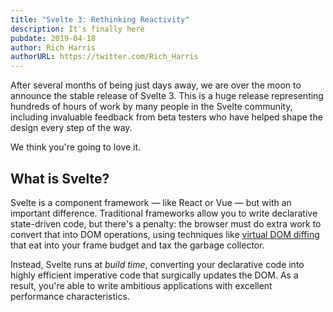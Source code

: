 ```yaml
---
title: "Svelte 3: Rethinking Reactivity"
description: It's finally here
pubdate: 2019-04-18
author: Rich Harris
authorURL: https://twitter.com/Rich_Harris
---
```


After several months of being just days away, we are over the moon to announce the stable release of Svelte 3. This is a huge release representing hundreds of hours of work by many people in the Svelte community, including invaluable feedback from beta testers who have helped shape the design every step of the way.

We think you're going to love it.


## What is Svelte?

Svelte is a component framework — like React or Vue — but with an important difference. Traditional frameworks allow you to write declarative state-driven code, but there's a penalty: the browser must do extra work to convert that into DOM operations, using techniques like [virtual DOM diffing](blog/virtual-dom-is-pure-overhead) that eat into your frame budget and tax the garbage collector.

Instead, Svelte runs at *build time*, converting your declarative code into highly efficient imperative code that surgically updates the DOM. As a result, you're able to write ambitious applications with excellent performance characteristics.

